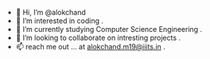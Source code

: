 - 👋 Hi, I’m @alokchand
- 👀 I’m interested in coding .
- 🌱 I’m currently studying Computer Science Engineering .
- 💞️ I’m looking to collaborate on intresting projects .
- 📫 reach me out ... at alokchand.m19@iiits.in .


